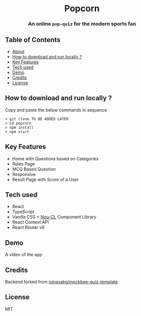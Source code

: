 <div align="center">
    

# Popcorn
### An online `pop-quiz` for the modern sports fan
</div>


## Table of Contents
  - [About](#about)
  - [How to download and run locally ?](#how-to-download-and-run-locally-)
  - [Key Features](#key-features)
  - [Tech used](#tech-used)
  - [Demo](#demo)
  - [Credits](#credits)
  - [License](#license)



## How to download and run locally ?

Copy and paste the below commands in sequence 

```
> git clone TO BE ADDED LATER
> cd popcorn
> npm install
> npm start
```



## Key Features
* Home with Questions based on Categories
* Rules Page
* MCQ Based Question
* Responsive
* Result Page with Score of a User

## Tech used
* React
* TypeScript
* Vanilla CSS + [Nou-CL](https://nou-cl.netlify.app/) Component Library
* React Context API
* React Router v6

## Demo
A video of the app
## Credits
Backend forked from [ivinayakg/mockbee-quiz-template](https://github.com/ivinayakg/mockbee-quiz-template)

## License
MIT



